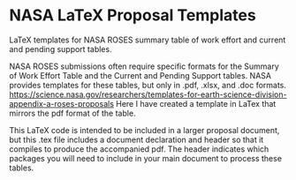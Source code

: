 # NASA LaTeX Proposal Templates

LaTeX templates for NASA ROSES summary table of work effort and current and pending support tables.

NASA ROSES submissions often require specific formats for the Summary of Work Effort Table and the Current and Pending Support tables. NASA provides templates for these tables, but only in .pdf, .xlsx, and .doc formats. https://science.nasa.gov/researchers/templates-for-earth-science-division-appendix-a-roses-proposals Here I have created a template in LaTex that mirrors the pdf format of the table.

This LaTeX code is intended to be included in a larger proposal document, but this .tex file includes a document declaration and header so that it compiles to produce the accompanied pdf. The header indicates which packages you will need to include in your main document to process these tables.

